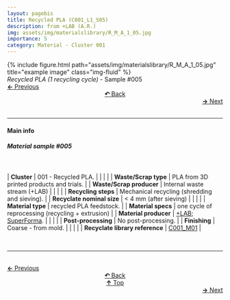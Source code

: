 ```yaml
---
layout: pagebis
title: Recycled PLA (C001_L1_S05)
description: from +LAB (A.R.)
img: assets/img/materialslibrary/R_M_A_1_05.jpg
importance: 5
category: Material - Cluster 001
---
```

<div class="row">
    <div class="col-sm mt-3 mt-md-0">
        {% include figure.html path="assets/img/materialslibrary/R_M_A_1_05.jpg" title="example image" class="img-fluid" %}
    </div>
</div>
<div class="caption">
    <i>Recycled PLA (1 recycling cycle)</i> - Sample #005
</div>

<div class="row justify-content-sm-center">
    <div class="col-sm-4 mt-3 mt-md-0" style="text-align:left">
      <a href="/projects/MatLi_C001_L1_S04/" target="_self"><b>←</b> Previous</a>
    </div>
    <div class="col-sm-4 mt-3 mt-md-0" style="text-align:center">
  <a href="/materialslibrary/" target="_self"><b>↶</b> Back</a>
    </div>
    <div class="col-sm-4 mt-3 mt-md-0" style="text-align:right">
        <td align="right"><a href="/projects/MatLi_C001_L1_S06/" target="_self"><b>→</b> Next</a></td>
    </div>
</div>
<br>

<hr>
<h4><b>Main info</b></h4>
<h5>Material sample #005</h5>
<br>

| <b>Cluster</b>       | 001 - Recycled PLA. |
|    |     |
| <b>Waste/Scrap type</b>       | PLA from 3D printed products and trials.     |
| <b>Waste/Scrap producer</b>    | Internal waste stream (+LAB)      |
|    |     |
| <b>Recycling steps</b>      | Mechanical recycling (shredding and sieving).     |
| <b>Recyclate nominal size</b>    | < 4 mm (after sieving)     |
|    |     |
| <b>Material type</b>       | recycled PLA feedstock.     |
| <b>Material specs</b>   | one cycle of reprocessing (recycling + extrusion)     |
| <b>Material producer</b>    | [+LAB](piulab.it); [SuperForma](https://superforma.xyz/).    |
|    |     |
| <b>Post-processing</b>   | No post-processing.    |
| <b>Finishing</b>    | Coarse - from mold.   |
|    |     |
| <b>Recyclate library reference</b>    | <a href="/projects/RecLi_C001_M01/" target="_blank">C001_M01</a>     |

<br>
<hr>

<br>
<div class="row justify-content-sm-center">
    <div class="col-sm-3 mt-3 mt-md-0" style="text-align:left">
      <a href="/projects/MatLi_C001_L1_S04/" target="_self"><b>←</b> Previous</a>
      </div>
    <div class="col-sm-3 mt-3 mt-md-0" style="text-align:center">
  <a href="/materialslibrary/" target="_self"><b>↶</b> Back</a>
    </div>
    <div class="col-sm-3 mt-3 mt-md-0" style="text-align:center">
  <a href="#" target="_self"><b>↑</b> Top</a>
    </div>
    <div class="col-sm-3 mt-3 mt-md-0" style="text-align:right">
        <td align="right"><a href="/projects/MatLi_C001_L1_S06/" target="_self"><b>→</b> Next</a></td>
    </div>
</div>
